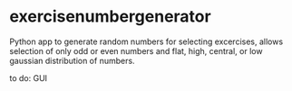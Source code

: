 # exercisenumbergenerator
Python app to generate random numbers for selecting excercises, allows selection of only odd or even numbers and flat, high, central, or low gaussian distribution of numbers.

to do: GUI
